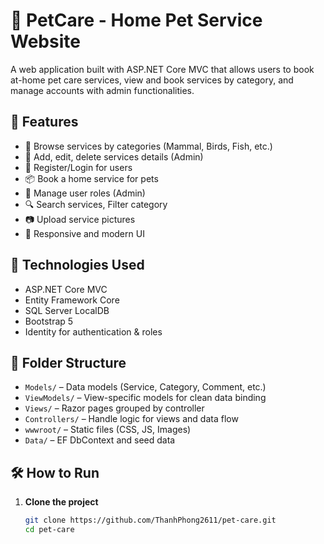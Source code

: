 # 🐾 PetCare - Home Pet Service Website

A web application built with ASP.NET Core MVC that allows users to book at-home pet care services, view and book services by category, and manage accounts with admin functionalities.

## 🚀 Features

- 🐶 Browse services by categories (Mammal, Birds, Fish, etc.)
- 📝 Add, edit, delete services details (Admin)
- 🔐 Register/Login for users
- 📦 Book a home service for pets
- 👤 Manage user roles (Admin)
- 🔍 Search services, Filter category
- 📷 Upload service pictures
- 🎨 Responsive and modern UI

## 🧰 Technologies Used

- ASP.NET Core MVC
- Entity Framework Core
- SQL Server LocalDB
- Bootstrap 5
- Identity for authentication & roles

## 📂 Folder Structure

- `Models/` – Data models (Service, Category, Comment, etc.)
- `ViewModels/` – View-specific models for clean data binding
- `Views/` – Razor pages grouped by controller
- `Controllers/` – Handle logic for views and data flow
- `wwwroot/` – Static files (CSS, JS, Images)
- `Data/` – EF DbContext and seed data

## 🛠 How to Run

1. **Clone the project**  
   ```bash
   git clone https://github.com/ThanhPhong2611/pet-care.git
   cd pet-care
